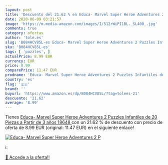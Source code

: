 ```yaml
---
layout: post
title: 'Descuento del 21.62 % en Educa- Marvel Super Heroe Adventures 2 P'
date: 2020-06-09 03:21:57
image: 'https://m.media-amazon.com/images/I/512rWiPI1BL._SL400_.jpg'
comments: true
category: ofertas
author: 'tole.es'
slug: 'B084HCV85L-es Educa- Marvel Super Heroe Adventures 2 Puzzles Infantiles...'
sku: 'B084HCV85L-es'
tags: [ 'puzzles', ]
actualPrice: 8.99 EUR
currency: EUR
price: 8.99
comparePrice: 11.47 EUR
prodname: 'Educa- Marvel Super Heroe Adventures 2 Puzzles Infantiles de 20 Piezas  a Partir de 3 años  18648 '
country: 'es'
flag: '🇪🇸'
brand: ''
buyurl: 'https://www.amazon.es/dp/B084HCV85L/?tag=tolees-21'
descuento: '21.62'
average: '8.99'
---
```


Tienes [Educa- Marvel Super Heroe Adventures 2 Puzzles Infantiles de 20 Piezas  a Partir de 3 años  18648 ](https://www.amazon.es/dp/B084HCV85L/?tag=tolees-21) con un 21.62 % de descuento con precio de oferta de 8.99 EUR (original: 11.47 EUR) en el siguiente enlace!

[![Educa- Marvel Super Heroe Adventures 2 P](https://m.media-amazon.com/images/I/512rWiPI1BL._SL400_.jpg)](https://www.amazon.es/dp/B084HCV85L/?tag=tolees-21)

ℹ️:


[🛒 Accede a la oferta!!](https://www.amazon.es/dp/B084HCV85L/?tag=tolees-21)
